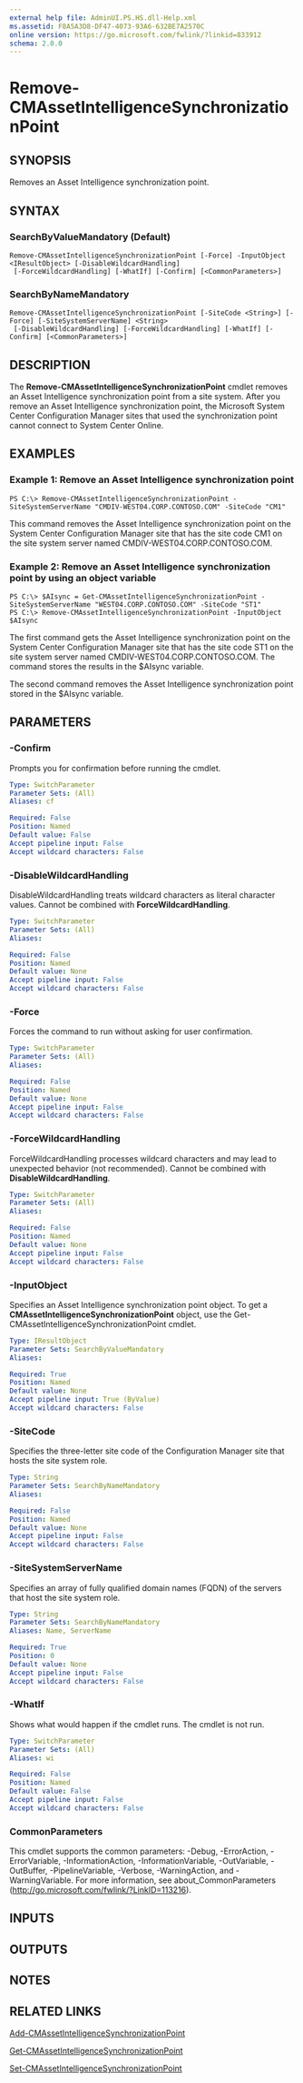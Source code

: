 ```yaml
---
external help file: AdminUI.PS.HS.dll-Help.xml
ms.assetid: F8A5A3D8-DF47-4073-93A6-632BE7A2570C
online version: https://go.microsoft.com/fwlink/?linkid=833912
schema: 2.0.0
---
```


# Remove-CMAssetIntelligenceSynchronizationPoint

## SYNOPSIS
Removes an Asset Intelligence synchronization point.

## SYNTAX

### SearchByValueMandatory (Default)
```
Remove-CMAssetIntelligenceSynchronizationPoint [-Force] -InputObject <IResultObject> [-DisableWildcardHandling]
 [-ForceWildcardHandling] [-WhatIf] [-Confirm] [<CommonParameters>]
```

### SearchByNameMandatory
```
Remove-CMAssetIntelligenceSynchronizationPoint [-SiteCode <String>] [-Force] [-SiteSystemServerName] <String>
 [-DisableWildcardHandling] [-ForceWildcardHandling] [-WhatIf] [-Confirm] [<CommonParameters>]
```

## DESCRIPTION
The **Remove-CMAssetIntelligenceSynchronizationPoint** cmdlet removes an Asset Intelligence synchronization point from a site system.
After you remove an Asset Intelligence synchronization point, the Microsoft System Center Configuration Manager sites that used the synchronization point cannot connect to System Center Online.

## EXAMPLES

### Example 1: Remove an Asset Intelligence synchronization point
```
PS C:\> Remove-CMAssetIntelligenceSynchronizationPoint -SiteSystemServerName "CMDIV-WEST04.CORP.CONTOSO.COM" -SiteCode "CM1"
```

This command removes the Asset Intelligence synchronization point on the System Center Configuration Manager site that has the site code CM1 on the site system server named CMDIV-WEST04.CORP.CONTOSO.COM.

### Example 2: Remove an Asset Intelligence synchronization point by using an object variable
```
PS C:\> $AIsync = Get-CMAssetIntelligenceSynchronizationPoint -SiteSystemServerName "WEST04.CORP.CONTOSO.COM" -SiteCode "ST1"
PS C:\> Remove-CMAssetIntelligenceSynchronizationPoint -InputObject $AIsync
```

The first command gets the Asset Intelligence synchronization point on the System Center Configuration Manager site that has the site code ST1 on the site system server named CMDIV-WEST04.CORP.CONTOSO.COM.
The command stores the results in the $AIsync variable.

The second command removes the Asset Intelligence synchronization point stored in the $AIsync variable.

## PARAMETERS

### -Confirm
Prompts you for confirmation before running the cmdlet.

```yaml
Type: SwitchParameter
Parameter Sets: (All)
Aliases: cf

Required: False
Position: Named
Default value: False
Accept pipeline input: False
Accept wildcard characters: False
```

### -DisableWildcardHandling
DisableWildcardHandling treats wildcard characters as literal character values. Cannot be combined with **ForceWildcardHandling**.

```yaml
Type: SwitchParameter
Parameter Sets: (All)
Aliases: 

Required: False
Position: Named
Default value: None
Accept pipeline input: False
Accept wildcard characters: False
```

### -Force
Forces the command to run without asking for user confirmation.

```yaml
Type: SwitchParameter
Parameter Sets: (All)
Aliases: 

Required: False
Position: Named
Default value: None
Accept pipeline input: False
Accept wildcard characters: False
```

### -ForceWildcardHandling
ForceWildcardHandling processes wildcard characters and may lead to unexpected behavior (not recommended). Cannot be combined with **DisableWildcardHandling**.

```yaml
Type: SwitchParameter
Parameter Sets: (All)
Aliases: 

Required: False
Position: Named
Default value: None
Accept pipeline input: False
Accept wildcard characters: False
```

### -InputObject
Specifies an Asset Intelligence synchronization point object.
To get a **CMAssetIntelligenceSynchronizationPoint** object, use the Get-CMAssetIntelligenceSynchronizationPoint cmdlet.

```yaml
Type: IResultObject
Parameter Sets: SearchByValueMandatory
Aliases: 

Required: True
Position: Named
Default value: None
Accept pipeline input: True (ByValue)
Accept wildcard characters: False
```

### -SiteCode
Specifies the three-letter site code of the Configuration Manager site that hosts the site system role.

```yaml
Type: String
Parameter Sets: SearchByNameMandatory
Aliases: 

Required: False
Position: Named
Default value: None
Accept pipeline input: False
Accept wildcard characters: False
```

### -SiteSystemServerName
Specifies an array of fully qualified domain names (FQDN) of the servers that host the site system role.

```yaml
Type: String
Parameter Sets: SearchByNameMandatory
Aliases: Name, ServerName

Required: True
Position: 0
Default value: None
Accept pipeline input: False
Accept wildcard characters: False
```

### -WhatIf
Shows what would happen if the cmdlet runs.
The cmdlet is not run.

```yaml
Type: SwitchParameter
Parameter Sets: (All)
Aliases: wi

Required: False
Position: Named
Default value: False
Accept pipeline input: False
Accept wildcard characters: False
```

### CommonParameters
This cmdlet supports the common parameters: -Debug, -ErrorAction, -ErrorVariable, -InformationAction, -InformationVariable, -OutVariable, -OutBuffer, -PipelineVariable, -Verbose, -WarningAction, and -WarningVariable. For more information, see about_CommonParameters (http://go.microsoft.com/fwlink/?LinkID=113216).

## INPUTS

## OUTPUTS

## NOTES

## RELATED LINKS

[Add-CMAssetIntelligenceSynchronizationPoint](Add-CMAssetIntelligenceSynchronizationPoint.md)

[Get-CMAssetIntelligenceSynchronizationPoint](Get-CMAssetIntelligenceSynchronizationPoint.md)

[Set-CMAssetIntelligenceSynchronizationPoint](Set-CMAssetIntelligenceSynchronizationPoint.md)


